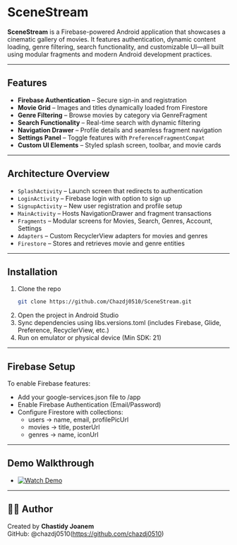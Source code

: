 # SceneStream

**SceneStream** is a Firebase-powered Android application that showcases a cinematic gallery of movies. It features authentication, dynamic content loading, genre filtering, search functionality, and customizable UI—all built using modular fragments and modern Android development practices.

---

##  Features

-  **Firebase Authentication** – Secure sign-in and registration
-  **Movie Grid** – Images and titles dynamically loaded from Firestore
-  **Genre Filtering** – Browse movies by category via GenreFragment
-  **Search Functionality** – Real-time search with dynamic filtering
-  **Navigation Drawer** – Profile details and seamless fragment navigation
-  **Settings Panel** – Toggle features with `PreferenceFragmentCompat`
-  **Custom UI Elements** – Styled splash screen, toolbar, and movie cards

---

## Architecture Overview

- `SplashActivity` – Launch screen that redirects to authentication
- `LoginActivity` – Firebase login with option to sign up
- `SignupActivity` – New user registration and profile setup
- `MainActivity` – Hosts NavigationDrawer and fragment transactions
- `Fragments` – Modular screens for Movies, Search, Genres, Account, Settings
- `Adapters` – Custom RecyclerView adapters for movies and genres
- `Firestore` – Stores and retrieves movie and genre entities

---

##  Installation

1. Clone the repo  
   ```bash
   git clone https://github.com/Chazdj0510/SceneStream.git
2. Open the project in Android Studio
3. Sync dependencies using libs.versions.toml (includes Firebase, Glide, Preference, RecyclerView, etc.)
4. Run on emulator or physical device (Min SDK: 21)

---

## Firebase Setup
To enable Firebase features:

- Add your google-services.json file to /app
- Enable Firebase Authentication (Email/Password)
- Configure Firestore with collections:
  - users → name, email, profilePicUrl
  - movies → title, posterUrl
  - genres → name, iconUrl

---

## Demo Walkthrough
- [![Watch Demo](<img width="205" height="365" alt="image" src="https://github.com/user-attachments/assets/0b0d7dbd-2e2f-4fd0-a8b6-bb89b7e8fa1a" />)](demo/SceneStreamWalkthrough.mp4)

---

## 🧑‍💻 Author

Created by **Chastidy Joanem**  
GitHub: @chazdj0510(https://github.com/chazdj0510)
